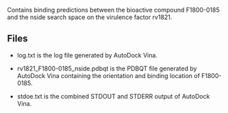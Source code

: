 Contains binding predictions between the bioactive compound F1800-0185 and the nside search space on the virulence factor rv1821.

## Files

- log.txt is the log file generated by AutoDock Vina.

- rv1821_F1800-0185_nside.pdbqt is the PDBQT file generated by AutoDock Vina containing the orientation and binding location of F1800-0185.

- stdoe.txt is the combined STDOUT and STDERR output of AutoDock Vina.


